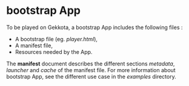 # bootstrap App

To be played on Gekkota, a bootstrap App includes the following files :

- A bootstrap file (eg. *player.html*),
- A manifest file,
- Resources needed by the App.

The **manifest** document describes the different sections *metadata*, *launcher* and *cache* of the manifest file.
For more information about bootstrap App, see the different use case  in the *examples* directory.

